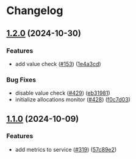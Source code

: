 # Changelog

## [1.2.0](https://github.com/graphprotocol/indexer-rs/compare/indexer-common-v1.1.0...indexer-common-v1.2.0) (2024-10-30)


### Features

* add value check ([#153](https://github.com/graphprotocol/indexer-rs/issues/153)) ([1e4a3cd](https://github.com/graphprotocol/indexer-rs/commit/1e4a3cdd8c18b5356e64285b8082d8abde20d6de))


### Bug Fixes

* disable value check ([#429](https://github.com/graphprotocol/indexer-rs/issues/429)) ([eb31981](https://github.com/graphprotocol/indexer-rs/commit/eb3198174dab1b08f365c5ac4e47da62c88b6fb4))
* initialize allocations monitor ([#428](https://github.com/graphprotocol/indexer-rs/issues/428)) ([f0c7d03](https://github.com/graphprotocol/indexer-rs/commit/f0c7d0367abf8a833f1824264780df50ad6a3c52))

## [1.1.0](https://github.com/graphprotocol/indexer-rs/compare/indexer-common-v1.0.0...indexer-common-v1.1.0) (2024-10-09)


### Features

* add metrics to service ([#319](https://github.com/graphprotocol/indexer-rs/issues/319)) ([57c89e2](https://github.com/graphprotocol/indexer-rs/commit/57c89e237a57b49214eaf902303e3d89c9d82396))
